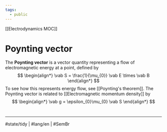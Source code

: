 ```yaml
---
tags:
  - public
---
```

[[Electrodynamics MOC]]
# Poynting vector

The **Poynting vector** is a vector quantity representing a flow of electromagnetic energy at a point,
defined by
$$
\begin{align*}
\vab S = \frac{1}{\mu_{0}} \vab E \times \vab B
\end{align*}
$$
To see how this represents energy flow, see [[Poynting's theorem]].
The Poynting vector is related to [[Electromagnetic momentum density]] by
$$
\begin{align*}
\vab g = \epsilon_{0}\mu_{0} \vab S
\end{align*}
$$


#
---
#state/tidy | #lang/en | #SemBr
